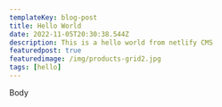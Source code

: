 ```yaml
---
templateKey: blog-post
title: Hello World
date: 2022-11-05T20:30:38.544Z
description: This is a hello world from netlify CMS
featuredpost: true
featuredimage: /img/products-grid2.jpg
tags: [hello]
---
```

Body